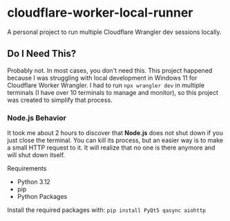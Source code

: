 # cloudflare-worker-local-runner
A personal project to run multiple Cloudflare Wrangler dev sessions locally.

## Do I Need This?
Probably not. In most cases, you don't need this. This project happened because I was struggling with local development in Windows 11 for Cloudflare Worker Wrangler. I had to run `npx wrangler dev` in multiple terminals (I have over 10 terminals to manage and monitor), so this project was created to simplify that process.

### Node.js Behavior
It took me about 2 hours to discover that **Node.js** does not shut down if you just close the terminal. You can kill its process, but an easier way is to make a small HTTP request to it. It will realize that no one is there anymore and will shut down itself.

Requirements
* Python 3.12
* pip
* Python Packages

Install the required packages with:
```pip install PyQt5 qasync aiohttp```
